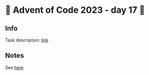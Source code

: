 # 🎄 Advent of Code 2023 - day 17 🎄

## Info

Task description: [link](https://adventofcode.com/2023/day/17)

## Notes

See [here](https://github.com/galnegus/advent-of-code-2023/blob/main/day-17-clumsy-crucible/index.ts)